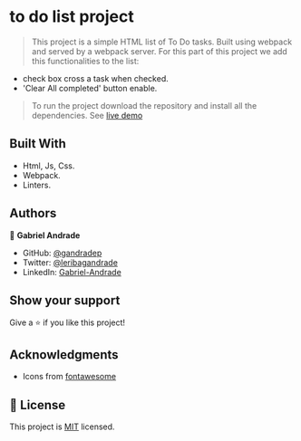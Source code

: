 # to do list project

> This project is a simple HTML list of To Do tasks. Built using webpack and served by a webpack server.
> For this part of this project we add this functionalities to the list:
- check box cross a task when checked.
- 'Clear All completed' button enable.

>To run the project download the repository and install all the dependencies.
> See [live demo](https://gandradep.github.io/toDoList/dist/)
## Built With

- Html, Js, Css.
- Webpack.
- Linters.

## Authors

👤 **Gabriel Andrade**

- GitHub: [@gandradep](https://github.com/gandradep)
- Twitter: [@leribagandrade](https://twitter.com/leribagandrade)
- LinkedIn: [Gabriel-Andrade](https://www.linkedin.com/in/gabriel-andrade-silla-turca/)


## Show your support

Give a ⭐️ if you like this project!

## Acknowledgments
- Icons from [fontawesome](https://fontawesome.com/)


## 📝 License

This project is [MIT](./LICENSE) licensed.
